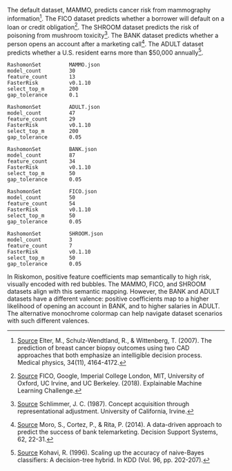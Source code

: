 The default dataset, MAMMO, predicts cancer risk from mammography information[^MAMMO]. The FICO dataset predicts whether a borrower will default on a loan or credit obligation[^FICO]. The SHROOM dataset predicts the risk of poisoning from mushroom toxicity[^SHROOM]. The BANK dataset predicts whether a person opens an account after a marketing call[^BANK]. The ADULT dataset predicts whether a U.S. resident earns more than $50,000 annually[^ADULT].

```
RashomonSet         MAMMO.json
model_count         30
feature_count       13
FasterRisk          v0.1.10
select_top_m        200
gap_tolerance       0.1

RashomonSet         ADULT.json
model_count         47
feature_count       29
FasterRisk          v0.1.10
select_top_m        200
gap_tolerance       0.05

RashomonSet         BANK.json
model_count         87
feature_count       34
FasterRisk          v0.1.10
select_top_m        50
gap_tolerance       0.05

RashomonSet         FICO.json
model_count         50
feature_count       54
FasterRisk          v0.1.10
select_top_m        50
gap_tolerance       0.05

RashomonSet         SHROOM.json
model_count         3
feature_count       7
FasterRisk          v0.1.10
select_top_m        50
gap_tolerance       0.05
```

In Riskomon, positive feature coefficients map semantically to high risk, visually encoded with red bubbles. The MAMMO, FICO, and SHROOM datasets align with this semantic mapping. However, the BANK and ADULT datasets have a different valence: positive coefficients map to a higher likelihood of opening an account in BANK, and to higher salaries in ADULT. The alternative monochrome colormap can help navigate dataset scenarios with such different valences.

[^FASTERRISK]: Liu, J., Zhong, C., Li, B., Seltzer, M., & Rudin, C. (2022). FasterRisk: Fast and accurate interpretable risk scores. Advances in Neural Information Processing Systems, 35, 17760-17773.

[^ICML]: Rudin, C., Zhong, C., Semenova, L., Seltzer, M., Parr, R., Liu, J., Katta, S., Donnelly, J., Chen, H., & Boner, Z. (2024). Amazing Things Come From Having Many Good Models. arXiv preprint arXiv:2407.04846.

[^MAMMO]: [Source](https://github.com/ustunb/risk-slim/blob/master/examples/data/mammo_data.csv) Elter, M., Schulz‐Wendtland, R., & Wittenberg, T. (2007). The prediction of breast cancer biopsy outcomes using two CAD approaches that both emphasize an intelligible decision process. Medical physics, 34(11), 4164-4172. 

[^BANK]: [Source](https://github.com/ustunb/risk-slim/blob/master/examples/data/bank_data.csv) Moro, S., Cortez, P., & Rita, P. (2014). A data-driven approach to predict the success of bank telemarketing. Decision Support Systems, 62, 22-31.

[^FICO]: [Source](https://community.fico.com/s/explainable-machine-learning-challenge) FICO, Google, Imperial College London, MIT, University of Oxford, UC Irvine, and UC Berkeley. (2018). Explainable Machine Learning Challenge.

[^SHROOM]: [Source](https://github.com/ustunb/risk-slim/blob/master/examples/data/mushroom_data.csv) Schlimmer, J. C. (1987). Concept acquisition through representational adjustment. University of California, Irvine.

[^ADULT]: [Source](https://github.com/ustunb/risk-slim/blob/master/examples/data/adult_data.csv) Kohavi, R. (1996). Scaling up the accuracy of naive-Bayes classifiers: A decision-tree hybrid. In KDD (Vol. 96, pp. 202-207).
